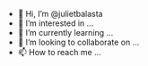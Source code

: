 - 👋 Hi, I’m @julietbalasta
- 👀 I’m interested in ...
- 🌱 I’m currently learning ...
- 💞️ I’m looking to collaborate on ...
- 📫 How to reach me ...

<!---
julietbalasta/julietbalasta is a ✨ special ✨ repository because its `README.md` (this file) appears on your GitHub profile.
You can click the Preview link to take a look at your changes.
--->
